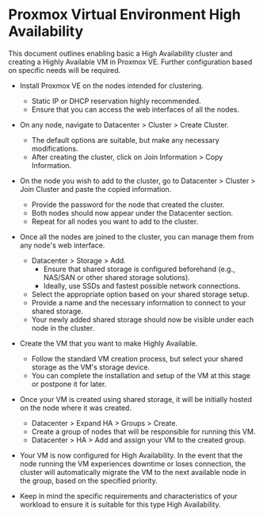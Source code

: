 # Proxmox Virtual Environment High Availability

This document outlines enabling basic a High Availability cluster and creating a Highly Available VM in Proxmox VE. Further configuration based on specific needs will be required.

- Install Proxmox VE on the nodes intended for clustering.
  - Static IP or DHCP reservation highly recommended.
  - Ensure that you can access the web interfaces of all the nodes.
    
- On any node, navigate to Datacenter > Cluster > Create Cluster.
  - The default options are suitable, but make any necessary modifications.
  - After creating the cluster, click on Join Information > Copy Information.

- On the node you wish to add to the cluster, go to Datacenter > Cluster > Join Cluster and paste the copied information.
  - Provide the password for the node that created the cluster.
  - Both nodes should now appear under the Datacenter section.
  - Repeat for all nodes you want to add to the cluster.

- Once all the nodes are joined to the cluster, you can manage them from any node's web interface.
  - Datacenter > Storage > Add.
    - Ensure that shared storage is configured beforehand (e.g., NAS/SAN or other shared storage solutions).
    - Ideally, use SSDs and fastest possible network connections.
  - Select the appropriate option based on your shared storage setup.
  - Provide a name and the necessary information to connect to your shared storage.
  - Your newly added shared storage should now be visible under each node in the cluster.

- Create the VM that you want to make Highly Available.
  - Follow the standard VM creation process, but select your shared storage as the VM's storage device.
  - You can complete the installation and setup of the VM at this stage or postpone it for later.

- Once your VM is created using shared storage, it will be initially hosted on the node where it was created.
  - Datacenter > Expand HA > Groups > Create.
  - Create a group of nodes that will be responsible for running this VM.
  - Datacenter > HA > Add and assign your VM to the created group.

- Your VM is now configured for High Availability. In the event that the node running the VM experiences downtime or loses connection, the cluster will automatically migrate the VM to the next available node in the group, based on the specified priority.

- Keep in mind the specific requirements and characteristics of your workload to ensure it is suitable for this type High Availability.
